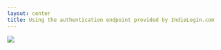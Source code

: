 ```yaml
---
layout: center
title: Using the authentication endpoint provided by IndieLogin.com
---
```


<img src="/indielogin-authorization.png" class="w-100% m-auto" />
